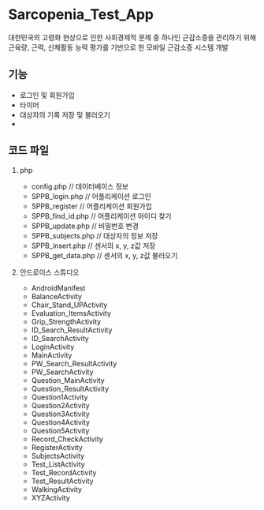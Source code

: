 # Sarcopenia_Test_App
대한민국의 고령화 현상으로 인한 사회경제적 문제 중 하나인 근감소증을 관리하기 위해
근육량, 근력, 신체활동 능력 평가를 기반으로 한 모바일 근감소증 시스템 개발

## 기능
- 로그인 및 회원가입
- 타이머
- 대상자의 기록 저장 및 불러오기
- 

## 코드 파일
1. php
   - config.php // 데이터베이스 정보
   - SPPB_login.php // 어플리케이션 로그인
   - SPPB_register // 어플리케이션 회원가입
   - SPPB_find_id.php // 어플리케이션 아이디 찾기
   - SPPB_update.php // 비밀번호 변경
   - SPPB_subjects.php // 대상자의 정보 저장
   - SPPB_insert.php // 센서의 x, y, z값 저장
   - SPPB_get_data.php // 센서의 x, y, z값 불러오기

2. 안드로이스 스튜디오
   - AndroidManifest
   - BalanceActivity
   - Chair_Stand_UPActivity
   - Evaluation_ItemsActivity
   - Grip_StrengthActivity
   - ID_Search_ResultActivity
   - ID_SearchActivity
   - LoginActivity
   - MainActivity
   - PW_Search_ResultActivity
   - PW_SearchActivity
   - Question_MainActivity
   - Question_ResultActivity
   - Question1Activity
   - Question2Activity
   - Question3Activity
   - Question4Activity
   - Question5Activity
   - Record_CheckActivity
   - RegisterActivity
   - SubjectsActivity
   - Test_ListActivity
   - Test_RecordActivity
   - Test_ResultActivity
   - WalkingActivity
   - XYZActivity

